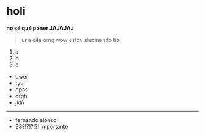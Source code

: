 # holi
**no sé qué poner JAJAJAJ**

> una cita omg wow estoy alucinando tío
1. a
2. b
3. c
- qwer
- tyui
- opas
- dfgh
- jklñ
---
+ fernando alonso
+ 33?!?!?!?!
[importante](https://www.youtube.com/watch?v=dQw4w9WgXcQ)
